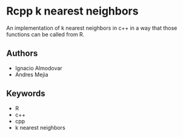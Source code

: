 # Rcpp k nearest neighbors

An implementation of k nearest neighbors in c++ in a way that those functions can be called from R.

## Authors

- Ignacio Almodovar
- Andres Mejia

## Keywords

- R
- c++
- cpp
- k nearest neighbors
